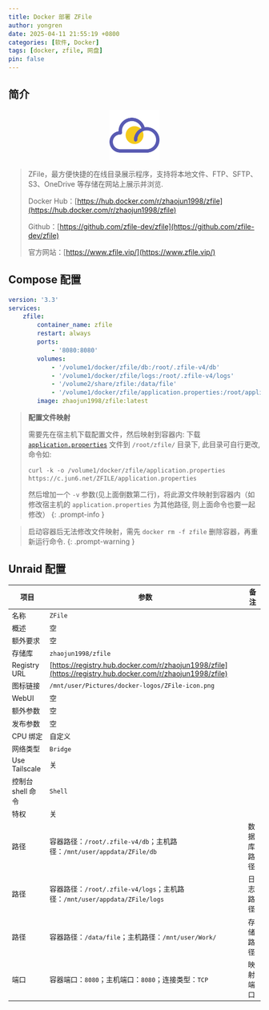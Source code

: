 ```yaml
---
title: Docker 部署 ZFile
author: yongren
date: 2025-04-11 21:55:19 +0800
categories: [软件, Docker]
tags: [docker, zfile, 网盘]
pin: false
---
```


## 简介

<div style="text-align: center;">
  <img src="/images/2025-04-11-docker-zfile/ZFile-icon.png" 
       alt="ZFile-icon" 
       style="height: 100px; width: auto; max-width: 100%; object-fit: contain;">
</div>


> ZFile，最方便快捷的在线目录展示程序，支持将本地文件、FTP、SFTP、S3、OneDrive 等存储在网站上展示并浏览.
>
> Docker Hub：[https://hub.docker.com/r/zhaojun1998/zfile](https://hub.docker.com/r/zhaojun1998/zfile)
>
> Github：[https://github.com/zfile-dev/zfile⁠](https://github.com/zfile-dev/zfile)
>
> 官方网站：[https://www.zfile.vip/⁠](https://www.zfile.vip/)

## Compose 配置

```yaml
version: '3.3'
services:
    zfile:
        container_name: zfile
        restart: always
        ports:
            - '8080:8080' 
        volumes:
            - '/volume1/docker/zfile/db:/root/.zfile-v4/db'
            - '/volume1/docker/zfile/logs:/root/.zfile-v4/logs'
            - '/volume2/share/zfile:/data/file'
            - '/volume1/docker/zfile/application.properties:/root/application.properties' // [!code ++]
        image: zhaojun1998/zfile:latest
```

> **配置文件映射**
>
> 需要先在宿主机下载配置文件，然后映射到容器内: 下载 [`application.properties`](https://c.jun6.net/ZFILE/application.properties) 文件到 `/root/zfile/` 目录下, 此目录可自行更改, 命令如:
>
> ```
> curl -k -o /volume1/docker/zfile/application.properties https://c.jun6.net/ZFILE/application.properties
> ```
>
> 然后增加一个 `-v` 参数(见上面倒数第二行)，将此源文件映射到容器内（如修改宿主机的 `application.properties` 为其他路径, 则上面命令也要一起修改）
{: .prompt-info }

> 启动容器后无法修改文件映射，需先 `docker rm -f zfile` 删除容器，再重新运行命令.
{: .prompt-warning  }


## Unraid 配置

| 项目              | 参数                                                         | 备注       |
| ----------------- | ------------------------------------------------------------ | ---------- |
| 名称              | `ZFile`                                                      |            |
| 概述              | 空                                                           |            |
| 额外要求          | 空                                                           |            |
| 存储库            | `zhaojun1998/zfile`                                          |            |
| Registry URL      | [https://registry.hub.docker.com/r/zhaojun1998/zfile](https://registry.hub.docker.com/r/zhaojun1998/zfile) |            |
| 图标链接          | `/mnt/user/Pictures/docker-logos/ZFile-icon.png`             |            |
| WebUI             | 空                                                           |            |
| 额外参数          | 空                                                           |            |
| 发布参数          | 空                                                           |            |
| CPU 绑定          | 自定义                                                       |            |
| 网络类型          | `Bridge`                                                     |            |
| Use Tailscale     | 关                                                           |            |
| 控制台 shell 命令 | `Shell`                                                      |            |
| 特权              | 关                                                           |            |
| 路径              | 容器路径：`/root/.zfile-v4/db`；主机路径：`/mnt/user/appdata/ZFile/db` | 数据库路径 |
| 路径              | 容器路径：`/root/.zfile-v4/logs`；主机路径：`/mnt/user/appdata/ZFile/logs` | 日志路径   |
| 路径              | 容器路径：`/data/file`；主机路径：`/mnt/user/Work/`          | 存储路径   |
| 端口              | 容器端口：`8080`；主机端口：`8080`；连接类型：`TCP`          | 映射端口   |
